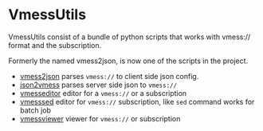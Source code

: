# VmessUtils

VmessUtils consist of a bundle of python scripts that works with vmess:// format and the subscription.

Formerly the named vmess2json, is now one of the scripts in the project.

* [vmess2json](/boypt/vmess2json/wiki/vmess2json) parses `vmess://` to client side json config.
* [json2vmess](/boypt/vmess2json/wiki/json2vmess) parses server side json to `vmess://`
* [vmesseditor](/boypt/vmess2json/wiki/vmesseditor) editor for a `vmess://` or a subscription
* [vmesssed](/boypt/vmess2json/wiki/vmesssed) editor for `vmess://` subscription, like `sed` command works for batch job
* [vmessviewer](/boypt/vmess2json/wiki/vmessviewer) viewer for `vmess://` or subscription
